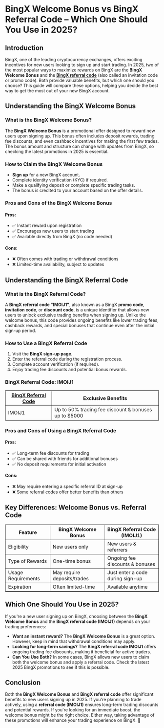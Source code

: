 <h1>BingX Welcome Bonus vs BingX Referral Code – Which One Should You Use in 2025?</h1>
<h2>Introduction</h2>
<p>BingX, one of the leading cryptocurrency exchanges, offers exciting incentives for new users looking to sign up and start trading. In 2025, two of the most popular ways to maximize rewards on BingX are the <strong>BingX Welcome Bonus</strong> and the <strong><a href="https://bingx.com/invite/IMOIJ1" target="_blank">BingX referral code</a></strong> (also called an invitation code or promo code). Both provide valuable benefits, but which one should you choose? This guide will compare these options, helping you decide the best way to get the most out of your new BingX account.</p>

<h2>Understanding the BingX Welcome Bonus</h2>
<h3>What is the BingX Welcome Bonus?</h3>
<p>The <strong>BingX Welcome Bonus</strong> is a promotional offer designed to reward new users upon signing up. This bonus often includes deposit rewards, trading fee discounts, and even cashback incentives for making the first few trades. The bonus amount and structure can change with updates from BingX, so checking the latest promotions in 2025 is essential.</p>

<h3>How to Claim the BingX Welcome Bonus</h3>
<ul>
    <li><strong>Sign up</strong> for a new BingX account.</li>
    <li>Complete identity verification (KYC) if required.</li>
    <li>Make a qualifying deposit or complete specific trading tasks.</li>
    <li>The bonus is credited to your account based on the offer details.</li>
</ul>

<h3>Pros and Cons of the BingX Welcome Bonus</h3>
<h4>Pros:</h4>
<ul>
    <li>✅ Instant reward upon registration</li>
    <li>✅ Encourages new users to start trading</li>
    <li>✅ Available directly from BingX (no code needed)</li>
</ul>

<h4>Cons:</h4>
<ul>
    <li>❌ Often comes with trading or withdrawal conditions</li>
    <li>❌ Limited-time availability, subject to updates</li>
</ul>

<h2>Understanding the BingX Referral Code</h2>
<h3>What is the BingX Referral Code?</h3>
<p>A <strong>BingX referral code "IMOIJ1"</strong>, also known as a BingX <strong>promo code</strong>, <strong>invitation code</strong>, or <strong>discount code</strong>, is a unique identifier that allows new users to unlock exclusive trading benefits when signing up. Unlike the welcome bonus, this code provides ongoing benefits like lower trading fees, cashback rewards, and special bonuses that continue even after the initial sign-up period.</p>

<h3>How to Use a BingX Referral Code</h3>
<ol>
    <li>Visit the <strong>BingX sign-up page</strong>.</li>
    <li>Enter the referral code during the registration process.</li>
    <li>Complete account verification (if required).</li>
    <li>Enjoy trading fee discounts and potential bonus rewards.</li>
</ol>

<h3>BingX Referral Code: IMOIJ1</h3>
<table border="1">
    <tr>
        <th><a href="https://github.com/BingXSignUp/BingX-Referral-Code" target="_blank">BingX Referral Code</a></th>
        <th>Exclusive Benefits</th>
    </tr>
    <tr>
        <td>IMOIJ1</td>
        <td>Up to 50% trading fee discount & bonuses up to $5000</td>
    </tr>
</table>

<h3>Pros and Cons of Using a BingX Referral Code</h3>
<h4>Pros:</h4>
<ul>
    <li>✅ Long-term fee discounts for trading</li>
    <li>✅ Can be shared with friends for additional bonuses</li>
    <li>✅ No deposit requirements for initial activation</li>
</ul>

<h4>Cons:</h4>
<ul>
    <li>❌ May require entering a specific referral ID at sign-up</li>
    <li>❌ Some referral codes offer better benefits than others</li>
</ul>

<h2>Key Differences: Welcome Bonus vs. Referral Code</h2>
<table border="1">
    <tr>
        <th>Feature</th>
        <th>BingX Welcome Bonus</th>
        <th>BingX Referral Code (IMOIJ1)</th>
    </tr>
    <tr>
        <td>Eligibility</td>
        <td>New users only</td>
        <td>New users & referrers</td>
    </tr>
    <tr>
        <td>Type of Rewards</td>
        <td>One-time bonus</td>
        <td>Ongoing fee discounts & bonuses</td>
    </tr>
    <tr>
        <td>Usage Requirements</td>
        <td>May require deposits/trades</td>
        <td>Just enter a code during sign-up</td>
    </tr>
    <tr>
        <td>Expiration</td>
        <td>Often limited-time</td>
        <td>Available anytime</td>
    </tr>
</table>

<h2>Which One Should You Use in 2025?</h2>
<p>If you're a new user signing up on BingX, choosing between the <strong>BingX Welcome Bonus</strong> and the <strong>BingX referral code (IMOIJ1)</strong> depends on your trading preferences:</p>
<ul>
    <li><strong>Want an instant reward?</strong> The <strong>BingX Welcome Bonus</strong> is a great option. However, keep in mind that withdrawal conditions may apply.</li>
    <li><strong>Looking for long-term savings?</strong> The <strong>BingX referral code IMOIJ1</strong> offers ongoing trading fee discounts, making it beneficial for active traders.</li>
    <li><strong>Can You Use Both?</strong> In some cases, BingX allows new users to claim both the welcome bonus and apply a referral code. Check the latest 2025 BingX promotions to see if this is possible.</li>
</ul>

<h2>Conclusion</h2>
<p>Both the <strong>BingX Welcome Bonus</strong> and <strong>BingX referral code</strong> offer significant benefits to new users signing up in 2025. If you're planning to trade actively, using a <strong>referral code (IMOIJ1)</strong> ensures long-term trading discounts and potential rewards. If you're looking for an immediate boost, the welcome bonus might be the right choice. Either way, taking advantage of these promotions will enhance your trading experience on BingX. 🚀</p>
